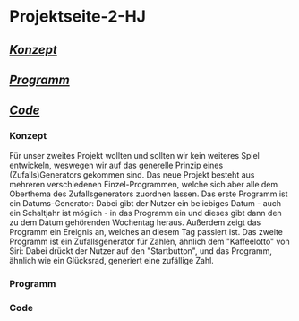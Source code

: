 # Projektseite-2-HJ

## [_Konzept_](#Konzept)
## [_Programm_](#Programm)
## [_Code_](#Code)

### Konzept <a name="Konzept"></a>
Für unser zweites Projekt wollten und sollten wir kein weiteres Spiel entwickeln, weswegen wir auf das generelle Prinzip eines (Zufalls)Generators gekommen sind. Das neue Projekt besteht aus mehreren verschiedenen Einzel-Programmen, welche sich aber alle dem Oberthema des Zufallsgenerators zuordnen lassen.
Das erste Programm ist ein Datums-Generator: Dabei gibt der Nutzer ein beliebiges Datum - auch ein Schaltjahr ist möglich - in das Programm ein und dieses gibt dann den zu dem Datum gehörenden Wochentag heraus. Außerdem zeigt das Programm ein Ereignis an, welches an diesem Tag passiert ist.
Das zweite Programm ist ein Zufallsgenerator für Zahlen, ähnlich dem "Kaffeelotto" von Siri: Dabei drückt der Nutzer auf den "Startbutton", und das Programm, ähnlich wie ein Glücksrad, generiert eine zufällige Zahl.

### Programm <a name="Programmm"></a>


### Code <a name="Code"></a>


